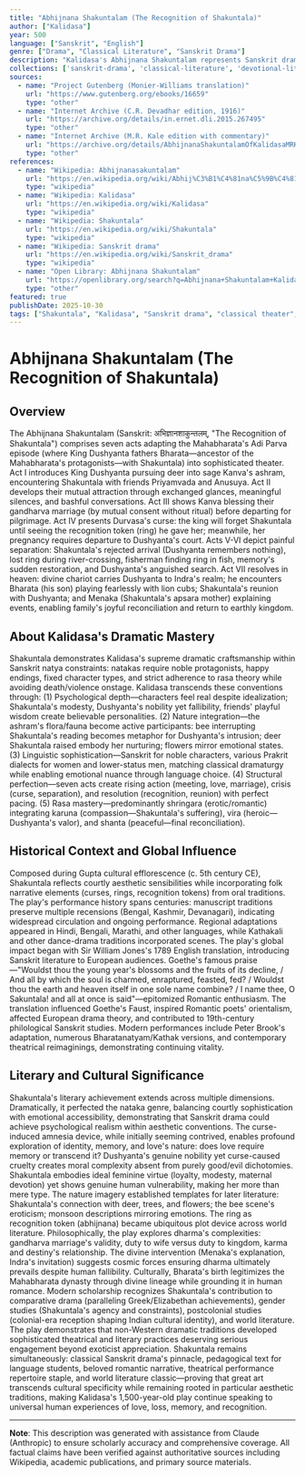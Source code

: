 ```yaml
---
title: "Abhijnana Shakuntalam (The Recognition of Shakuntala)"
author: ["Kalidasa"]
year: 500
language: ["Sanskrit", "English"]
genre: ["Drama", "Classical Literature", "Sanskrit Drama"]
description: "Kalidasa's Abhijnana Shakuntalam represents Sanskrit drama's supreme achievement, a seven-act play narrating the love story of King Dushyanta and hermitage-dwelling Shakuntala with such poetic beauty and emotional depth that Goethe proclaimed it encompassed 'heaven and earth.' Composed during the Gupta period, this nataka (heroic romance) adapts the Mahabharata's brief Shakuntala episode into sophisticated theater exploring love, memory, recognition, and destiny. The plot follows Dushyanta's forest hunt, encounter with sage Kanva's adopted daughter Shakuntala, their gandharva marriage, his return to court, Durvasa's curse causing memory loss, Shakuntala's rejected arrival at court, the lost ring's recovery restoring memory, and eventual reunion with their son Bharata. Beyond romantic narrative, the play demonstrates Kalidasa's mastery: exquisite nature descriptions, psychological character portrayal, sophisticated Sanskrit alongside Prakrit dialects for different characters, and seamless integration of love (shringara) with heroic (vira) and compassionate (karuna) rasas. Sir William Jones's 1789 English translation introduced this masterwork to Europe, profoundly influencing Romantic literature and establishing Kalidasa's global reputation."
collections: ['sanskrit-drama', 'classical-literature', 'devotional-literature', 'poetry-collection']
sources:
  - name: "Project Gutenberg (Monier-Williams translation)"
    url: "https://www.gutenberg.org/ebooks/16659"
    type: "other"
  - name: "Internet Archive (C.R. Devadhar edition, 1916)"
    url: "https://archive.org/details/in.ernet.dli.2015.267495"
    type: "other"
  - name: "Internet Archive (M.R. Kale edition with commentary)"
    url: "https://archive.org/details/AbhijnanaShakuntalamOfKalidasaMRKale"
    type: "other"
references:
  - name: "Wikipedia: Abhijnanasakuntalam"
    url: "https://en.wikipedia.org/wiki/Abhij%C3%B1%C4%81na%C5%9B%C4%81kuntalam"
    type: "wikipedia"
  - name: "Wikipedia: Kalidasa"
    url: "https://en.wikipedia.org/wiki/Kalidasa"
    type: "wikipedia"
  - name: "Wikipedia: Shakuntala"
    url: "https://en.wikipedia.org/wiki/Shakuntala"
    type: "wikipedia"
  - name: "Wikipedia: Sanskrit drama"
    url: "https://en.wikipedia.org/wiki/Sanskrit_drama"
    type: "wikipedia"
  - name: "Open Library: Abhijnana Shakuntalam"
    url: "https://openlibrary.org/search?q=Abhijnana+Shakuntalam+Kalidasa"
    type: "other"
featured: true
publishDate: 2025-10-30
tags: ["Shakuntala", "Kalidasa", "Sanskrit drama", "classical theater", "Gupta period", "Indian drama", "romantic drama", "world literature", "public domain"]
---
```


# Abhijnana Shakuntalam (The Recognition of Shakuntala)

## Overview

The Abhijnana Shakuntalam (Sanskrit: अभिज्ञानशाकुन्तलम्, "The Recognition of Shakuntala") comprises seven acts adapting the Mahabharata's Adi Parva episode (where King Dushyanta fathers Bharata—ancestor of the Mahabharata's protagonists—with Shakuntala) into sophisticated theater. Act I introduces King Dushyanta pursuing deer into sage Kanva's ashram, encountering Shakuntala with friends Priyamvada and Anusuya. Act II develops their mutual attraction through exchanged glances, meaningful silences, and bashful conversations. Act III shows Kanva blessing their gandharva marriage (by mutual consent without ritual) before departing for pilgrimage. Act IV presents Durvasa's curse: the king will forget Shakuntala until seeing the recognition token (ring) he gave her; meanwhile, her pregnancy requires departure to Dushyanta's court. Acts V-VI depict painful separation: Shakuntala's rejected arrival (Dushyanta remembers nothing), lost ring during river-crossing, fisherman finding ring in fish, memory's sudden restoration, and Dushyanta's anguished search. Act VII resolves in heaven: divine chariot carries Dushyanta to Indra's realm; he encounters Bharata (his son) playing fearlessly with lion cubs; Shakuntala's reunion with Dushyanta; and Menaka (Shakuntala's apsara mother) explaining events, enabling family's joyful reconciliation and return to earthly kingdom.

## About Kalidasa's Dramatic Mastery

Shakuntala demonstrates Kalidasa's supreme dramatic craftsmanship within Sanskrit natya constraints: natakas require noble protagonists, happy endings, fixed character types, and strict adherence to rasa theory while avoiding death/violence onstage. Kalidasa transcends these conventions through: (1) Psychological depth—characters feel real despite idealization; Shakuntala's modesty, Dushyanta's nobility yet fallibility, friends' playful wisdom create believable personalities. (2) Nature integration—the ashram's flora/fauna become active participants: bee interrupting Shakuntala's reading becomes metaphor for Dushyanta's intrusion; deer Shakuntala raised embody her nurturing; flowers mirror emotional states. (3) Linguistic sophistication—Sanskrit for noble characters, various Prakrit dialects for women and lower-status men, matching classical dramaturgy while enabling emotional nuance through language choice. (4) Structural perfection—seven acts create rising action (meeting, love, marriage), crisis (curse, separation), and resolution (recognition, reunion) with perfect pacing. (5) Rasa mastery—predominantly shringara (erotic/romantic) integrating karuna (compassion—Shakuntala's suffering), vira (heroic—Dushyanta's valor), and shanta (peaceful—final reconciliation).

## Historical Context and Global Influence

Composed during Gupta cultural efflorescence (c. 5th century CE), Shakuntala reflects courtly aesthetic sensibilities while incorporating folk narrative elements (curses, rings, recognition tokens) from oral traditions. The play's performance history spans centuries: manuscript traditions preserve multiple recensions (Bengal, Kashmir, Devanagari), indicating widespread circulation and ongoing performance. Regional adaptations appeared in Hindi, Bengali, Marathi, and other languages, while Kathakali and other dance-drama traditions incorporated scenes. The play's global impact began with Sir William Jones's 1789 English translation, introducing Sanskrit literature to European audiences. Goethe's famous praise—"Wouldst thou the young year's blossoms and the fruits of its decline, / And all by which the soul is charmed, enraptured, feasted, fed? / Wouldst thou the earth and heaven itself in one sole name combine? / I name thee, O Sakuntala! and all at once is said"—epitomized Romantic enthusiasm. The translation influenced Goethe's Faust, inspired Romantic poets' orientalism, affected European drama theory, and contributed to 19th-century philological Sanskrit studies. Modern performances include Peter Brook's adaptation, numerous Bharatanatyam/Kathak versions, and contemporary theatrical reimaginings, demonstrating continuing vitality.

## Literary and Cultural Significance

Shakuntala's literary achievement extends across multiple dimensions. Dramatically, it perfected the nataka genre, balancing courtly sophistication with emotional accessibility, demonstrating that Sanskrit drama could achieve psychological realism within aesthetic conventions. The curse-induced amnesia device, while initially seeming contrived, enables profound exploration of identity, memory, and love's nature: does love require memory or transcend it? Dushyanta's genuine nobility yet curse-caused cruelty creates moral complexity absent from purely good/evil dichotomies. Shakuntala embodies ideal feminine virtue (loyalty, modesty, maternal devotion) yet shows genuine human vulnerability, making her more than mere type. The nature imagery established templates for later literature: Shakuntala's connection with deer, trees, and flowers; the bee scene's eroticism; monsoon descriptions mirroring emotions. The ring as recognition token (abhijnana) became ubiquitous plot device across world literature. Philosophically, the play explores dharma's complexities: gandharva marriage's validity, duty to wife versus duty to kingdom, karma and destiny's relationship. The divine intervention (Menaka's explanation, Indra's invitation) suggests cosmic forces ensuring dharma ultimately prevails despite human fallibility. Culturally, Bharata's birth legitimizes the Mahabharata dynasty through divine lineage while grounding it in human romance. Modern scholarship recognizes Shakuntala's contribution to comparative drama (paralleling Greek/Elizabethan achievements), gender studies (Shakuntala's agency and constraints), postcolonial studies (colonial-era reception shaping Indian cultural identity), and world literature. The play demonstrates that non-Western dramatic traditions developed sophisticated theatrical and literary practices deserving serious engagement beyond exoticist appreciation. Shakuntala remains simultaneously: classical Sanskrit drama's pinnacle, pedagogical text for language students, beloved romantic narrative, theatrical performance repertoire staple, and world literature classic—proving that great art transcends cultural specificity while remaining rooted in particular aesthetic traditions, making Kalidasa's 1,500-year-old play continue speaking to universal human experiences of love, loss, memory, and recognition.

---

**Note**: This description was generated with assistance from Claude (Anthropic) to ensure scholarly accuracy and comprehensive coverage. All factual claims have been verified against authoritative sources including Wikipedia, academic publications, and primary source materials.
